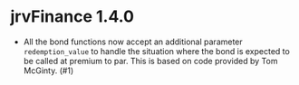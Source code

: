 # jrvFinance 1.4.0

* All the bond functions now accept an additional parameter `redemption_value` to handle the situation where the bond is expected to be called at premium to par. This is based on code provided by Tom McGinty. (#1)
